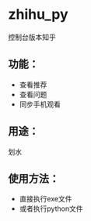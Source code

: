 # zhihu_py
控制台版本知乎
## 功能：
  - 查看推荐
  - 查看问题
  - 同步手机观看
## 用途：
  划水
## 使用方法：
  - 直接执行exe文件
  - 或者执行python文件
